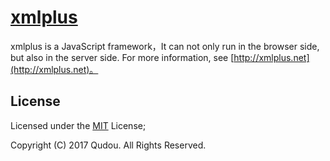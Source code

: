 # [xmlplus](http://xmlplus.cn)

xmlplus is a JavaScript framework，It can not only run in the browser side, but also in the server side. For more information, see [http://xmlplus.net](http://xmlplus.net)。

## License

Licensed under the [MIT](http://opensource.org/licenses/MIT) License;

Copyright (C) 2017 Qudou. All Rights Reserved.